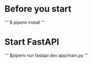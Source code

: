 # Before you start 

'''
$ pipenv install
'''

# Start FastAPI

'''
$pipenv run fastapi dev app/main.py
'''